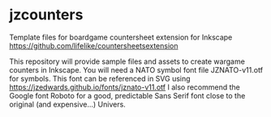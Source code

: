 # jzcounters
Template files for boardgame countersheet extension for Inkscape https://github.com/lifelike/countersheetsextension

This repository will provide sample files and assets to create wargame counters in Inkscape. You will need a NATO symbol font file JZNATO-v11.otf for symbols. This font can be referenced in SVG using https://jzedwards.github.io/fonts/jznato-v11.otf
I also recommend the Google font Roboto for a good, predictable Sans Serif font close to the original (and expensive...) Univers.


